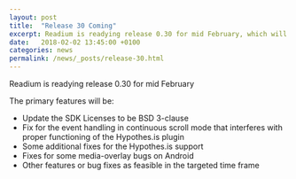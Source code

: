 ```yaml
---
layout: post
title:  "Release 30 Coming"
excerpt: Readium is readying release 0.30 for mid February, which will include replacing the GNU Affero licensing with BSD 3-clause.
date:   2018-02-02 13:45:00 +0100
categories: news
permalink: /news/_posts/release-30.html
---
```


Readium is readying release 0.30 for mid February  

The primary features will be:

- Update the SDK Licenses to be BSD 3-clause
- Fix for the event handling in continuous scroll mode that interferes with proper functioning of the Hypothes.is plugin
- Some additional fixes for the Hypothes.is support
- Fixes for some media-overlay bugs on Android
- Other features or bug fixes as feasible in the targeted time frame